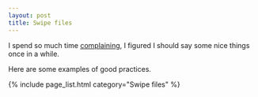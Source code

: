 ```yaml
---
layout: post
title: Swipe files
---
```


I spend so much time [complaining](https://yourwebsitesucks.fyi/), I figured I should say some nice things once in a while.

Here are some examples of good practices.

{% include page_list.html category="Swipe files" %}
